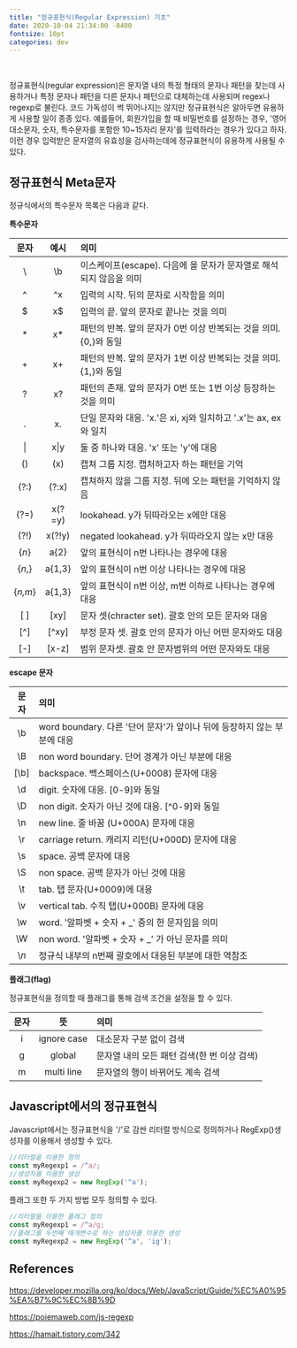 ```yaml
---
title: "정규표현식(Regular Expression) 기초"
date: 2020-10-04 21:34:00 -0400
fontsize: 10pt
categories: dev
---
```


<br>

정규표현식(regular expression)은 문자열 내의 특정 형태의 문자나 패턴을 찾는데 사용하거나 특정 문자나 패턴을 다른 문자나 패턴으로 대체하는데 사용되며 regex나 regexp로 불린다. 코드 가독성이 썩 뛰어나지는 않지만 정규표현식은 알아두면 유용하게 사용할 일이 종종 있다. 예를들어, 회원가입을 할 때 비밀번호를 설정하는 경우, '영어 대소문자, 숫자, 특수문자를 포함한 10~15자리 문자'를 입력하라는 경우가 있다고 하자. 이런 경우 입력받은 문자열의 유효성을 검사하는데에 정규표현식이 유용하게 사용될 수 있다.  

## 정규표현식 Meta문자

정규식에서의 특수문자 목록은 다음과 같다.  

**특수문자**  

| 문자 | 예시 | 의미 |  
|:---:|:---:|:---|  
| \ | \b | 이스케이프(escape). 다음에 올 문자가 문자열로 해석되지 않음을 의미 |  
| ^ | ^x | 입력의 시작. 뒤의 문자로 시작함을 의미|  
| $ | x$ | 입력의 끝. 앞의 문자로 끝나는 것을 의미|  
| * | x* | 패턴의 반복. 앞의 문자가 0번 이상 반복되는 것을 의미. {0,}와 동일|  
| + | x+ | 패턴의 반복. 앞의 문자가 1번 이상 반복되는 것을 의미. {1,}와 동일|  
| ? | x? | 패턴의 존재. 앞의 문자가 0번 또는 1번 이상 등장하는것을 의미|  
| . | x. | 단일 문자와 대응. 'x.'은 xi, xj와 일치하고 '.x'는 ax, ex와 일치|  
| \| | x\|y | 둘 중 하나와 대응. 'x' 또는 'y'에 대응 |  
| () | (x) | 캡쳐 그룹 지정. 캡처하고자 하는 패턴을 기억 |  
| (?:<i></i>) | (?:x) | 캡쳐하지 않을 그룹 지정. 뒤에 오는 패턴을 기억하지 않음 |  
| (?=) | x(?=y) | lookahead. y가 뒤따라오는 x에만 대응 |  
| (?!) | x(?!y) | negated lookahead. y가 뒤따라오지 않는 x만 대응 |  
| {_n_} | a{2} | 앞의 표현식이 n번 나타나는 경우에 대응 |  
| {_n_,} | a{1,3} | 앞의 표현식이 n번 이상 나타나는 경우에 대응|  
| {_n,m_} | a{1,3} | 앞의 표현식이 n번 이상, m번 이하로 나타나는 경우에 대응|  
| [ ] | [xy] | 문자 셋(chracter set). 괄호 안의 모든 문자와 대응|  
| [^] | [^xy] | 부정 문자 셋. 괄호 안의 문자가 아닌 어떤 문자와도 대응|  
| [-] | [x-z] | 범위 문자셋. 괄호 안 문자범위의 어떤 문자와도 대응|  

**escape 문자**  

| 문자 | 의미 |  
|:---:|:---|  
| \b | word boundary. 다른 '단어 문자'가 앞이나 뒤에 등장하지 않는 부분에 대응 |
| \B | non word boundary. 단어 경계가 아닌 부분에 대응 |
| [\b] | backspace. 백스페이스(U+0008) 문자에 대응 |
| \d | digit. 숫자에 대응. [0-9]와 동일 |
| \D | non digit. 숫자가 아닌 것에 대응. [^0-9]와 동일 |
| \n | new line. 줄 바꿈 (U+000A) 문자에 대응  |
| \r | carriage return. 캐리지 리턴(U+000D) 문자에 대응  |
| \s | space. 공백 문자에 대응  |
| \S | non space. 공백 문자가 아닌 것에 대응 |
| \t | tab. 탭 문자(U+0009)에 대응 |
| \v | vertical tab. 수직 탭(U+000B) 문자에 대응 |
| \w | word. '알파벳 + 숫자 + _' 중의 한 문자임을 의미  |
| \W | non word. '알파벳 + 숫자 + _' 가 아닌 문자를 의미  |
| \\_n_ | 정규식 내부의 n번째 괄호에서 대응된 부분에 대한 역참조  |

**플래그(flag)**  

정규표현식을 정의할 때 플래그를 통해 검색 조건을 설정을 할 수 있다.

| 문자 | 뜻 | 의미 |  
|:---:|:---:|:---|  
| i | ignore case | 대소문자 구분 없이 검색 |  
| g | global | 문자열 내의 모든 패턴 검색(한 번 이상 검색) |  
| m | multi line | 문자열의 행이 바뀌어도 계속 검색 |  


## Javascript에서의 정규표현식

Javascript에서는 정규표현식을 '/'로 감싼 리터럴 방식으로 정의하거나 RegExp()생성자를 이용해서 생성할 수 있다.  

~~~javascript
//리터럴을 이용한 정의
const myRegexp1 = /^a/;
//생성자를 이용한 생성
const myRegexp2 = new RegExp('^a');
~~~

 플래그 또한 두 가지 방법 모두 정의할 수 있다.  

~~~javascript
//리터럴을 이용한 플래그 정의
const myRegexp1 = /^a/g;
//플래그를 두번째 매개변수로 하는 생성자를 이용한 생성
const myRegexp2 = new RegExp('^a', 'ig');
~~~

## References

<https://developer.mozilla.org/ko/docs/Web/JavaScript/Guide/%EC%A0%95%EA%B7%9C%EC%8B%9D>

<https://poiemaweb.com/js-regexp>

<https://hamait.tistory.com/342>